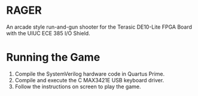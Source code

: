 # RAGER
An arcade style run-and-gun shooter for the Terasic DE10-Lite FPGA Board with the UIUC ECE 385 I/O Shield.

# Running the Game
1. Compile the SystemVerilog hardware code in Quartus Prime.  
2. Compile and execute the C MAX3421E USB keyboard driver.
3. Follow the instructions on screen to play the game.
